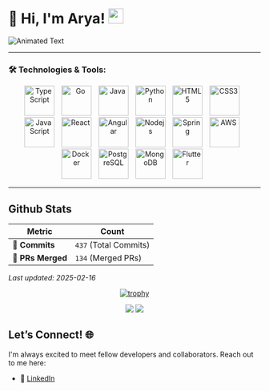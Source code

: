 # 🌟 **Hi, I'm Arya!** <img src="https://media.giphy.com/media/hvRJCLFzcasrR4ia7z/giphy.gif" width="30px">

![Animated Text](https://readme-typing-svg.herokuapp.com?font=Fira+Code&size=22&duration=4000&pause=1000&color=F78A19&width=500&lines=Full-Stack+Developer+%7C+Problem+Solver;Passionate+Coder+%7C+Tech+Enthusiast;Building+Awesome+Things+with+Code)

---

### 🛠️ Technologies & Tools:
<div align="center">
  <img src="https://cdn.jsdelivr.net/gh/devicons/devicon@latest/icons/typescript/typescript-original.svg" alt="TypeScript" width="60" height="60" style="margin-right: 10px; animation: bounce 2s infinite;"/>   
  <img src="https://cdn.jsdelivr.net/gh/devicons/devicon@latest/icons/go/go-original-wordmark.svg" alt="Go" width="60" height="60" style="margin-right: 10px; animation: bounce 2s infinite;"/>
  <img src="https://cdn.jsdelivr.net/gh/devicons/devicon@latest/icons/java/java-original-wordmark.svg" alt="Java" width="60" height="60" style="margin-right: 10px; animation: bounce 2s infinite;"/>
  <img src="https://cdn.jsdelivr.net/gh/devicons/devicon@latest/icons/python/python-original.svg" alt="Python" width="60" height="60" style="margin-right: 10px; animation: bounce 2s infinite;"/>         
  <img src="https://cdn.jsdelivr.net/gh/devicons/devicon/icons/html5/html5-original-wordmark.svg" alt="HTML5" width="60" height="60" style="margin-right: 10px; animation: bounce 2s infinite;">
  <img src="https://cdn.jsdelivr.net/gh/devicons/devicon/icons/css3/css3-original-wordmark.svg" alt="CSS3" width="60" height="60" style="margin-right: 10px; animation: bounce 2s infinite;">
  <img src="https://cdn.jsdelivr.net/gh/devicons/devicon/icons/javascript/javascript-original.svg" alt="JavaScript" width="60" height="60" style="margin-right: 10px; animation: bounce 2s infinite;">
  <img src="https://cdn.jsdelivr.net/gh/devicons/devicon/icons/react/react-original.svg" alt="React" width="60" height="60" style="margin-right: 10px; animation: bounce 2s infinite;">
  <img src="https://cdn.jsdelivr.net/gh/devicons/devicon@latest/icons/angular/angular-original.svg" alt="Angular" width="60" height="60" style="margin-right: 10px; animation: bounce 2s infinite;"/>
  <img src="https://cdn.jsdelivr.net/gh/devicons/devicon@latest/icons/nodejs/nodejs-original-wordmark.svg" alt="Nodejs" width="60" height="60" style="margin-right: 10px; animation: bounce 2s infinite;"/>
  <img src="https://cdn.jsdelivr.net/gh/devicons/devicon@latest/icons/spring/spring-original.svg" alt="Spring" width="60" height="60" style="margin-right: 10px; animation: bounce 2s infinite;" />           
  <img src="https://cdn.jsdelivr.net/gh/devicons/devicon@latest/icons/amazonwebservices/amazonwebservices-original-wordmark.svg" alt="AWS" width="60" height="60" style="margin-right: 10px; animation: bounce 2s infinite;"/>
  <img src="https://cdn.jsdelivr.net/gh/devicons/devicon@latest/icons/docker/docker-original-wordmark.svg" alt="Docker" width="60" height="60" style="margin-right: 10px; animation: bounce 2s infinite;"/>            
  <img src="https://cdn.jsdelivr.net/gh/devicons/devicon@latest/icons/postgresql/postgresql-plain-wordmark.svg" alt="PostgreSQL" width="60" height="60" style="margin-right: 10px; animation: bounce 2s infinite;"/>         
  <img src="https://cdn.jsdelivr.net/gh/devicons/devicon@latest/icons/mongodb/mongodb-plain-wordmark.svg" alt="MongoDB" width="60" height="60" style="margin-right: 10px; animation: bounce 2s infinite;"/>
  <img src="https://cdn.jsdelivr.net/gh/devicons/devicon@latest/icons/flutter/flutter-original.svg" alt="Flutter" width="60" height="60" style="margin-right: 10px; animation: bounce 2s infinite;"/>                  
</div>

---

## Github Stats

| **Metric**      | **Count**           |
|------------------|---------------------|
| 🌟 **Commits**   | `437` (Total Commits)|🌟 **Commits**   | `437` (Total Commits) |
| 🔗 **PRs Merged**       | `134` (Merged PRs)|🔗 **PRs Merged**       | `134` (Merged PRs)    |

_Last updated: 2025-02-16 <!-- Add dynamic date here -->_

<div align="center">

[![trophy](https://github-profile-trophy.vercel.app/?username=Aryakoste&title=-Stars,-Followers,-Issues,-Reviews&theme=radical&no-frame=true)](https://github.com/ryo-ma/github-profile-trophy)
 
![](http://github-profile-summary-cards.vercel.app/api/cards/repos-per-language?username=Aryakoste&theme=gotham)
![](http://github-profile-summary-cards.vercel.app/api/cards/most-commit-language?username=Aryakoste&theme=gotham) 

</div>

## Let’s Connect! 🌐

I'm always excited to meet fellow developers and collaborators. Reach out to me here:

- 💼 [LinkedIn](https://www.linkedin.com/in/arya-khochare-985027241/)  

